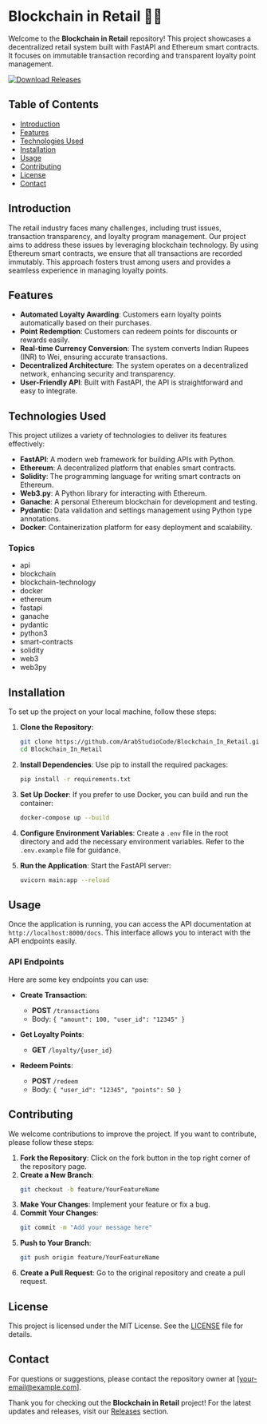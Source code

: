 # Blockchain in Retail 🛒🔗

Welcome to the **Blockchain in Retail** repository! This project showcases a decentralized retail system built with FastAPI and Ethereum smart contracts. It focuses on immutable transaction recording and transparent loyalty point management. 

[![Download Releases](https://img.shields.io/badge/Download_Releases-v1.0.0-blue)](https://github.com/ArabStudioCode/Blockchain_In_Retail/releases)

## Table of Contents

- [Introduction](#introduction)
- [Features](#features)
- [Technologies Used](#technologies-used)
- [Installation](#installation)
- [Usage](#usage)
- [Contributing](#contributing)
- [License](#license)
- [Contact](#contact)

## Introduction

The retail industry faces many challenges, including trust issues, transaction transparency, and loyalty program management. Our project aims to address these issues by leveraging blockchain technology. By using Ethereum smart contracts, we ensure that all transactions are recorded immutably. This approach fosters trust among users and provides a seamless experience in managing loyalty points.

## Features

- **Automated Loyalty Awarding**: Customers earn loyalty points automatically based on their purchases.
- **Point Redemption**: Customers can redeem points for discounts or rewards easily.
- **Real-time Currency Conversion**: The system converts Indian Rupees (INR) to Wei, ensuring accurate transactions.
- **Decentralized Architecture**: The system operates on a decentralized network, enhancing security and transparency.
- **User-Friendly API**: Built with FastAPI, the API is straightforward and easy to integrate.

## Technologies Used

This project utilizes a variety of technologies to deliver its features effectively:

- **FastAPI**: A modern web framework for building APIs with Python.
- **Ethereum**: A decentralized platform that enables smart contracts.
- **Solidity**: The programming language for writing smart contracts on Ethereum.
- **Web3.py**: A Python library for interacting with Ethereum.
- **Ganache**: A personal Ethereum blockchain for development and testing.
- **Pydantic**: Data validation and settings management using Python type annotations.
- **Docker**: Containerization platform for easy deployment and scalability.

### Topics

- api
- blockchain
- blockchain-technology
- docker
- ethereum
- fastapi
- ganache
- pydantic
- python3
- smart-contracts
- solidity
- web3
- web3py

## Installation

To set up the project on your local machine, follow these steps:

1. **Clone the Repository**:
   ```bash
   git clone https://github.com/ArabStudioCode/Blockchain_In_Retail.git
   cd Blockchain_In_Retail
   ```

2. **Install Dependencies**:
   Use pip to install the required packages:
   ```bash
   pip install -r requirements.txt
   ```

3. **Set Up Docker**:
   If you prefer to use Docker, you can build and run the container:
   ```bash
   docker-compose up --build
   ```

4. **Configure Environment Variables**:
   Create a `.env` file in the root directory and add the necessary environment variables. Refer to the `.env.example` file for guidance.

5. **Run the Application**:
   Start the FastAPI server:
   ```bash
   uvicorn main:app --reload
   ```

## Usage

Once the application is running, you can access the API documentation at `http://localhost:8000/docs`. This interface allows you to interact with the API endpoints easily.

### API Endpoints

Here are some key endpoints you can use:

- **Create Transaction**: 
  - **POST** `/transactions`
  - Body: `{ "amount": 100, "user_id": "12345" }`

- **Get Loyalty Points**:
  - **GET** `/loyalty/{user_id}`

- **Redeem Points**:
  - **POST** `/redeem`
  - Body: `{ "user_id": "12345", "points": 50 }`

## Contributing

We welcome contributions to improve the project. If you want to contribute, please follow these steps:

1. **Fork the Repository**: Click on the fork button in the top right corner of the repository page.
2. **Create a New Branch**: 
   ```bash
   git checkout -b feature/YourFeatureName
   ```
3. **Make Your Changes**: Implement your feature or fix a bug.
4. **Commit Your Changes**: 
   ```bash
   git commit -m "Add your message here"
   ```
5. **Push to Your Branch**: 
   ```bash
   git push origin feature/YourFeatureName
   ```
6. **Create a Pull Request**: Go to the original repository and create a pull request.

## License

This project is licensed under the MIT License. See the [LICENSE](LICENSE) file for details.

## Contact

For questions or suggestions, please contact the repository owner at [your-email@example.com].

Thank you for checking out the **Blockchain in Retail** project! For the latest updates and releases, visit our [Releases](https://github.com/ArabStudioCode/Blockchain_In_Retail/releases) section.